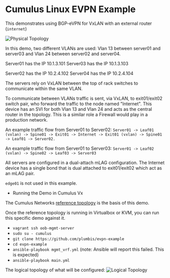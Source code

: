 # Cumulus Linux EVPN Example

This demonstrates using BGP-eVPN for VxLAN with an external router (`internet`)

![Physical Topology](https://github.com/plumbis/evpn-example/raw/master/physical_topology.png)

In this demo, two different VLANs are used: Vlan 13 between server01 and server03 and Vlan 24 between server02 and server04.

Server01 has the IP 10.1.3.101
Server03 has the IP 10.1.3.103

Server02 has the IP 10.2.4.102
Server04 has the IP 10.2.4.104

The servers rely on VxLAN between the top of rack switches to communicate within the same VLAN.

To communicate between VLANs traffic is sent, via VxLAN, to exit01/exit02 switch pair, who forward the traffic to the node named "Internet". This device has an SVI for both Vlan 13 and Vlan 24 and acts as the central router in the topology. This is a similar role a Firewall would play in a production network.

An example traffic flow from Server01 to Server02:
`Server01 -> Leaf01 (vxlan) -> Spine01 -> Exit01 -> Internet -> Exit01 (vxlan) -> Spine01 -> Leaf01 -> Server02.`

An example traffic flow from Server01 to Server03:
`Server01 -> Leaf02 (vxlan) -> Spine02 -> Leaf03 -> Server03`

All servers are configured in a dual-attach mLAG configuration.
The Internet device has a single bond that is dual attached to exit01/exit02 which act as an mLAG pair.

`edge01` is not used in this example.

* Running the Demo in Cumulus Vx

The Cumulus Networks [reference topology](https://github.com/cumulusnetworks/cldemo-vagrant) is the basis of this demo.

Once the reference topology is running in Virtualbox or KVM, you can run this specific demo against it.

* `vagrant ssh oob-mgmt-server`
* `sudo su - cumulus`
* `git clone https://github.com/plumbis/evpn-example`
* `cd evpn-example`
* `ansible-playbook mgmt_vrf.yml` (note: Ansible will report this failed. This is expected)
* `ansible-playbook main.yml`

The logical topology of what will be configured:
![Logical Topology](https://github.com/plumbis/evpn-example/raw/master/logical_topology.png)


